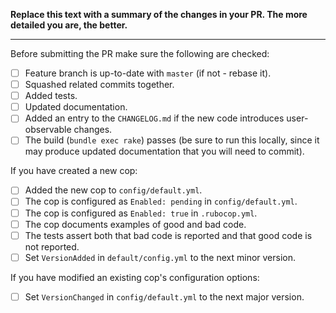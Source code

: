 **Replace this text with a summary of the changes in your PR. The more detailed you are, the better.**

---

Before submitting the PR make sure the following are checked:

* [ ] Feature branch is up-to-date with `master` (if not - rebase it).
* [ ] Squashed related commits together.
* [ ] Added tests.
* [ ] Updated documentation.
* [ ] Added an entry to the `CHANGELOG.md` if the new code introduces user-observable changes.
* [ ] The build (`bundle exec rake`) passes (be sure to run this locally, since it may produce updated documentation that you will need to commit).

If you have created a new cop:

* [ ] Added the new cop to `config/default.yml`.
* [ ] The cop is configured as `Enabled: pending` in `config/default.yml`.
* [ ] The cop is configured as `Enabled: true` in `.rubocop.yml`.
* [ ] The cop documents examples of good and bad code.
* [ ] The tests assert both that bad code is reported and that good code is not reported.
* [ ] Set `VersionAdded` in `default/config.yml` to the next minor version.

If you have modified an existing cop's configuration options:

* [ ] Set `VersionChanged` in `config/default.yml` to the next major version.
